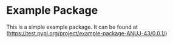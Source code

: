 # Example Package

This is a simple example package.
It can be found at (https://test.pypi.org/project/example-package-ANUJ-43/0.0.1/)